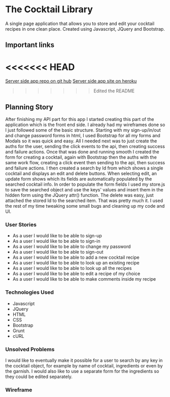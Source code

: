 # The Cocktail Library

A single page application that allows you to store and edit your cocktail recipes in one clean
place. Created using Javascript, JQuery and Bootstrap.

## Important links
<<<<<<< HEAD
=======
[Server side app repo on git hub](https://github.com/tslilpress/cocktail-library-server)
[Server side app site on heroku]( https://mysterious-wildwood-12374.herokuapp.com)
>>>>>>> Edited the README

## Planning Story
After finishing my API part for this app I started creating this part of the application which is the
front end side. I already had my wireframes done so I just followed some of the basic structure.
Starting with my sign-up/in/out and change password forms in html, I used Bootstrap for all my forms and Modals so it was quick and easy. All I needed next was to just create the auths for the user, sending the click events to the api, then creating success and failure actions.
Once that was done and running smooth I created the form for creating a cocktail, again with Bootstrap then the auths with the same work flow, creating a click event then sending to the api, then success and failure
actions. I then created a search by Id from which shows a single cocktail and displays an edit and delete buttons. When selecting edit, an update form shows which its fields are automatically populated by the searched cocktail info. In order to populate the form fields I used my store.js to save the searched object and use the keys' values and insert them in the hidden form using the JQuery attr() function. The delete was easy, just attached the stored Id to the searched item. That was pretty much it. I used the rest
of my time tweaking some small bugs and cleaning up my code and UI.

### User Stories
- As a user I would like to be able to sign-up
- As a user I would like to be able to sign-in
- As a user I would like to be able to change my password
- As a user I would like to be able to sign-out
- As a user I would like to be able to add a new cocktail recipe
- As a user I would like to be able to look up an existing recipe
- As a user I would like to be able to look up all the recipes
- As a user I would like to be able to edit a recipe of my choice
- As a user I would like to be able to make comments inside my recipe

### Technologies Used
- Javascript
- JQuery
- HTML
- CSS
- Bootstrap
- Grunt
- cURL

### Unsolved Problems
I would like to eventually make it possible for a user to search by any key in the cocktail object, for example by name of cocktail, ingredients or even by the garnish. I would also like to use a separate form
for the ingredients so they could be edited separately.

### Wireframe

